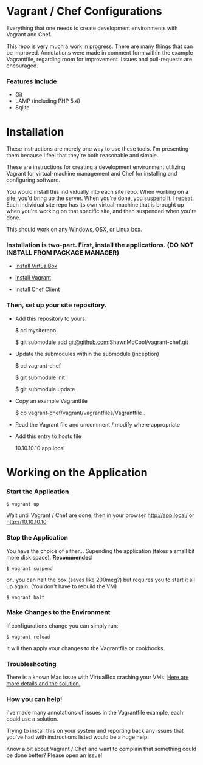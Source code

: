 Vagrant / Chef Configurations
============
Everything that one needs to create development environments with Vagrant and Chef.

This repo is very much a work in progress. There are many things that can be improved. Annotations were made in comment form within the example Vagrantfile, regarding room for improvement. Issues and pull-requests are encouraged.

### Features Include

- Git
- LAMP (including PHP 5.4)
- Sqlite

# Installation

These instructions are merely one way to use these tools. I'm presenting them because I feel that they're both reasonable and simple.

These are instructions for creating a development environment utilizing Vagrant for virtual-machine management and Chef for installing and configuring software.

You would install this individually into each site repo. When working on a site, you'd bring up the server. When you're done, you suspend it. I repeat. Each individual site repo has its own virtual-machine that is brought up when you're working on that specific site, and then suspended when you're done.

This should work on any Windows, OSX, or Linux box.

### Installation is two-part. First, install the applications. (DO NOT INSTALL FROM PACKAGE MANAGER)

- [Install VirtualBox](https://www.virtualbox.org/wiki/Downloads)

- [install Vagrant](http://downloads.vagrantup.com/)

- [Install Chef Client](http://www.opscode.com/chef/install/)

### Then, set up your site repository.

- Add this repository to yours.


	$ cd mysiterepo

	$ git submodule add git@github.com:ShawnMcCool/vagrant-chef.git


- Update the submodules within the submodule (inception)


	$ cd vagrant-chef

	$ git submodule init

	$ git submodule update


- Copy an example Vagrantfile


	$ cp vagrant-chef/vagrant/vagrantfiles/Vagrantfile .


- Read the Vagrant file and uncomment / modify where appropriate

- Add this entry to hosts file


	10.10.10.10 app.local


# Working on the Application

### Start the Application


	$ vagrant up


Wait until Vagrant / Chef are done, then in your browser http://app.local/ or http://10.10.10.10

### Stop the Application

You have the choice of either... Supending the application (takes a small bit more disk space). **Recommended**


	$ vagrant suspend


or.. you can halt the box (saves like 200meg?) but requires you to start it all up again. (You don't have to rebuild the VM)


	$ vagrant halt


### Make Changes to the Environment

If configurations change you can simply run:


	$ vagrant reload


It will then apply your changes to the Vagrantfile or cookbooks.


### Troubleshooting

There is a known Mac issue with VirtualBox crashing your VMs. [Here are more details and the solution.](https://www.virtualbox.org/ticket/11649)

### How you can help!

I've made many annotations of issues in the Vagrantfile example, each could use a solution.

Trying to install this on your system and reporting back any issues that you've had with instructions listed would be a huge help.

Know a bit about Vagrant / Chef and want to complain that something could be done better? Please open an issue!
